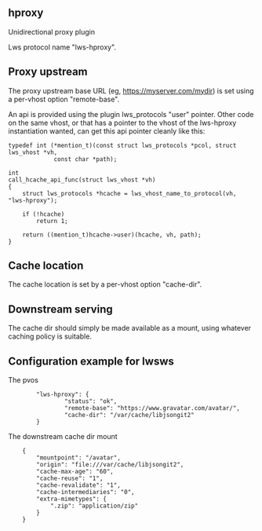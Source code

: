 ## hproxy

Unidirectional proxy plugin

Lws protocol name "lws-hproxy".

## Proxy upstream

The proxy upstream base URL (eg, https://myserver.com/mydir) is set using
a per-vhost option "remote-base".

An api is provided using the plugin lws_protocols "user" pointer.  Other code
on the same vhost, or that has a pointer to the vhost of the lws-hproxy
instantiation wanted, can get this api pointer cleanly like this:

```
typedef int (*mention_t)(const struct lws_protocols *pcol, struct lws_vhost *vh,
			 const char *path);

int
call_hcache_api_func(struct lws_vhost *vh)
{
	struct lws_protocols *hcache = lws_vhost_name_to_protocol(vh, "lws-hproxy");

	if (!hcache)
		return 1;

	return ((mention_t)hcache->user)(hcache, vh, path);
}
```

## Cache location

The cache location is set by a per-vhost option "cache-dir".

## Downstream serving

The cache dir should simply be made available as a mount, using whatever
caching policy is suitable.


## Configuration example for lwsws

The pvos

```
        "lws-hproxy": {
                "status": "ok",
                "remote-base": "https://www.gravatar.com/avatar/",
                "cache-dir": "/var/cache/libjsongit2"
        }
```

The downstream cache dir mount

```
	{
		"mountpoint": "/avatar",
		"origin": "file:///var/cache/libjsongit2",
		"cache-max-age": "60",
		"cache-reuse": "1",
		"cache-revalidate": "1",
		"cache-intermediaries": "0",
		"extra-mimetypes": {
			".zip": "application/zip"
		}
	}
```

